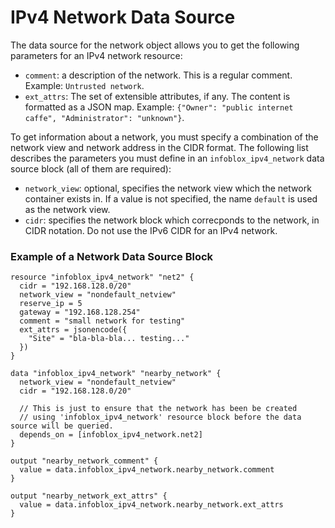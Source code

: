 # IPv4 Network Data Source

The data source for the network object allows you to get the following parameters for an IPv4 network resource:

* `comment`: a description of the network. This is a regular comment. Example: `Untrusted network`.
* `ext_attrs`: The set of extensible attributes, if any. The content is formatted as a JSON map. Example: `{"Owner": "public internet caffe", "Administrator": "unknown"}`.

To get information about a network, you must specify a combination of the network view and
network address in the CIDR format.
The following list describes the parameters you must define in an `infoblox_ipv4_network` data source block (all of them are required):

* `network_view`: optional, specifies the network view which the network container exists in. If a value is not specified, the name `default` is used as the network view.
* `cidr`: specifies the network block which correcponds to the network, in CIDR notation. Do not use the IPv6 CIDR for an IPv4 network.

### Example of a Network Data Source Block

```hcl
resource "infoblox_ipv4_network" "net2" {
  cidr = "192.168.128.0/20"
  network_view = "nondefault_netview"
  reserve_ip = 5
  gateway = "192.168.128.254"
  comment = "small network for testing"
  ext_attrs = jsonencode({
    "Site" = "bla-bla-bla... testing..."
  })
}

data "infoblox_ipv4_network" "nearby_network" {
  network_view = "nondefault_netview"
  cidr = "192.168.128.0/20"

  // This is just to ensure that the network has been be created
  // using 'infoblox_ipv4_network' resource block before the data source will be queried.
  depends_on = [infoblox_ipv4_network.net2]
}

output "nearby_network_comment" {
  value = data.infoblox_ipv4_network.nearby_network.comment
}

output "nearby_network_ext_attrs" {
  value = data.infoblox_ipv4_network.nearby_network.ext_attrs
}
```
